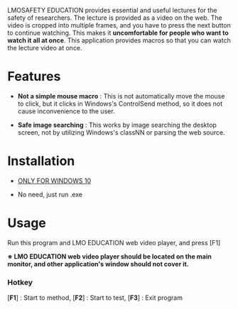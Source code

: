 LMOSAFETY EDUCATION provides essential and useful lectures for the safety of researchers. The lecture is provided as a video on the web. The video is cropped into multiple frames, and you have to press the next button to continue watching. This makes it **uncomfortable for people who want to watch it all at once**. This application provides macros so that you can watch the lecture video at once.



# Features

* **Not a simple mouse macro** : This is not automatically move the mouse to click, but it clicks in Windows's ControlSend method, so it does not cause inconvenience to the user.

* **Safe image searching** : This works by image searching the desktop screen, not by utilizing Windows's classNN or parsing the web source.

  

# Installation

* <u>ONLY FOR WINDOWS 10</u>

* No need, just run .exe

  

# Usage

Run this program and LMO EDUCATION web video player, and press [F1]

**※ LMO EDUCATION web video player should be located on the main monitor, and other application's window should not cover it.**

### Hotkey

[**F1**] : Start to method, [**F2**] : Start to test, [**F3**] : Exit program

